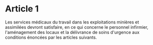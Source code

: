 # Article 1

Les services médicaux du travail dans les exploitations minières et assimilées devront satisfaire, en ce qui concerne le personnel infirmier, l'aménagement des locaux et la délivrance de soins d'urgence aux conditions énoncées par les articles suivants.
